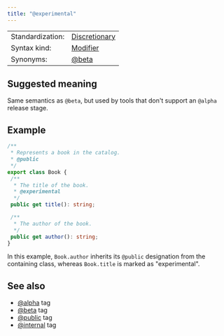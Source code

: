 ```yaml
---
title: "@experimental"
---
```


<!-- prettier-ignore-start -->
|    |    |
| -- | -- |
| Standardization: | [Discretionary](https://tsdoc.org/pages/spec/standardization_groups/) |
| Syntax kind: | [Modifier](https://tsdoc.org/pages/spec/tag_kinds/) |
| Synonyms: | [@beta](https://tsdoc.org/pages/tags/beta/) |
<!-- prettier-ignore-end -->

## Suggested meaning

Same semantics as `@beta`, but used by tools that don't support an `@alpha` release stage.

## Example

```ts
/**
 * Represents a book in the catalog.
 * @public
 */
export class Book {
 /**
  * The title of the book.
  * @experimental
  */
 public get title(): string;

 /**
  * The author of the book.
  */
 public get author(): string;
}
```

In this example, `Book.author` inherits its `@public` designation from the containing class,
whereas `Book.title` is marked as "experimental".

## See also

- [@alpha](https://tsdoc.org/pages/tags/alpha/) tag
- [@beta](https://tsdoc.org/pages/tags/beta/) tag
- [@public](https://tsdoc.org/pages/tags/public/) tag
- [@internal](https://tsdoc.org/pages/tags/internal/) tag
